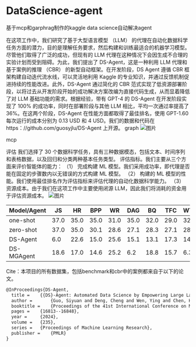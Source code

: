 # DataScience-agent
基于mcp和garphrag制作的kaggle data science自动解决agent

在这项工作中，我们研究了基于大型语言模型 （LLM） 的代理在自动化数据科学任务方面的潜力，目的是理解任务要求，然后构建和训练最适合的机器学习模型。尽管他们取得了广泛的成功，但现有的 LLM 代理在这种情况下会因生成不合理的实验计划而受到阻碍。为此，我们提出了 DS-Agent，这是一种利用 LLM 代理和基于案例的推理 （CBR） 的新型自动框架。在开发阶段，DS Agent 遵循 CBR 框架构建自动迭代流水线，可以灵活地利用 Kaggle 的专业知识，并通过反馈机制促进持续的性能改进。此外，DS-Agent 通过简化的 CBR 范式实现了低资源部署阶段，以将过去从开发阶段开始的成功解决方案改编为直接代码生成，从而显着降低了对 LLM 基础功能的需求。根据经验，带有 GPT-4 的 DS-Agent 在开发阶段实现了 100% 的成功率，同时在部署阶段与其他 LLM 相比，平均一次通过率提高了 36%。在这两个阶段，DS-Agent 在性能方面都取得了最佳排名，使用 GPT-1.60 每次运行的成本分别为 0.13 USD 和 4 USD。我们的数据和代码在 https：//github.com/guosyjlu/DS-Agent 上开源。
graph
![图片](https://github.com/user-attachments/assets/adf52cde-1f16-4b52-a98b-3e51fe04da06)


mcp





评估
我们选择了 30 个数据科学任务，具有三种数据模态，包括文本、时间序列和表格数据，以及回归和分类两种基本任务类型。
评估指标。我们主要从三个方面来评价智能体的能力：
（1） 完成构建 ML 模型。我们采用成功率，即代理是否能在固定的步骤数内以无错误的方式构建 ML 模型。
（2） 构建的 ML 模型的性能。我们使用最佳排名作为评估指标来评估代理的自动化数据科学能力。
（3） 资源成本。由于我们在这项工作中主要使用闭源 LLM，因此我们将消耗的资金用于评估资源成本。
![图片](https://github.com/user-attachments/assets/f8e338ab-9d60-4352-944d-496126331db1)


| Model/Agent       | JS  | HR  | BPP | WR  | DAG | BQ  | TFC | WTH | ELE | SRC | UGL | HB  | CA  | CS  | MH  | SS  | CO  | SD  | Avg |
|-------------------|-----|-----|-----|-----|-----|-----|-----|-----|-----|-----|-----|-----|-----|-----|-----|-----|-----|-----|-----|
| one-shot          | 37.0| 35.0| 35.0| 31.0| 35.0| 32.0| 29.0| 32.0| 30.0| 44.0| 54.0| 46.0| 73.1| 66.6| 65.8| 63.6| 33.7| 72.0| 45.3|
| zero-shot         | 37.0| 35.0| 30.1| 28.6| 27.1| 28.3| 27.1| 28.1| 28.1| 33.1| 48.4| 24.1| 29.0| 35.0| 28.8| 35.7| 25.2| 42.3| 30.8|
| DS-Agent          | 6.0 | 22.6| 15.0| 25.6| 15.1| 13.1| 17.3| 14.4| 14.4| 20.0| 13.0| 23.0| 29.0| 19.3| 7.6 | 2.0 | 37.0| 19.5| 17.1|
| DS-MGAgent        | 18.6| 17.0| 14.6| 25.2| 6.2 | 18.8| 15.7| 6.3 | 8.1 | 20.0| 11.4| 21.2| 19.0| 32.6| 14.5| 8.2 | 13.0| 12.4| 12.7|




Cite：本项目的所有数据集，包括benchmark和cbr中的案例都来自于以下的论文。
```md
@InProceedings{DS-Agent,
  title = 	 {{DS}-Agent: Automated Data Science by Empowering Large Language Models with Case-Based Reasoning},
  author =       {Guo, Siyuan and Deng, Cheng and Wen, Ying and Chen, Hechang and Chang, Yi and Wang, Jun},
  booktitle = 	 {Proceedings of the 41st International Conference on Machine Learning},
  pages = 	 {16813--16848},
  year = 	 {2024},
  volume = 	 {235},
  series = 	 {Proceedings of Machine Learning Research},
  publisher =    {PMLR}
}
```

